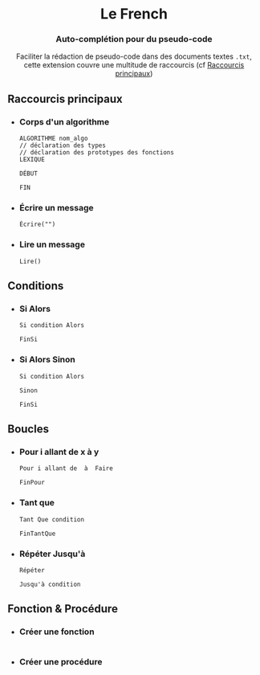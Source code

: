<h1 align="center">Le French</h1>
<h3 align="center">Auto-complétion pour du pseudo-code</h3>

<p align="center">Faciliter la rédaction de pseudo-code dans des documents textes <code>.txt</code>, cette extension couvre une multitude de raccourcis (cf <a href="#Raccourcis">Raccourcis principaux</a>)</p>

<h2 id="Raccourcis"> Raccourcis principaux</h2>

- ### Corps d'un algorithme
    ```
    ALGORITHME nom_algo
    // déclaration des types
    // déclaration des prototypes des fonctions
    LEXIQUE

    DÉBUT

    FIN
    ```
- ### Écrire un message
    ```
    Écrire("")
    ```
- ### Lire un message
    ```
    Lire()
    ```

## Conditions
- ### Si Alors
    ```
    Si condition Alors

    FinSi
    ```
- ### Si Alors Sinon
    ```
    Si condition Alors

    Sinon
        
    FinSi
    ```

## Boucles
- ### Pour i allant de x à y
    ```
    Pour i allant de  à  Faire
    
    FinPour
    ```
- ### Tant que
    ```
    Tant Que condition
    
    FinTantQue
    ```
- ### Répéter Jusqu'à
    ```
    Répéter
    
    Jusqu'à condition
    ```

## Fonction & Procédure
- ### Créer une fonction
    ```
    
    ```
- ### Créer une procédure
    ```
    
    ```
